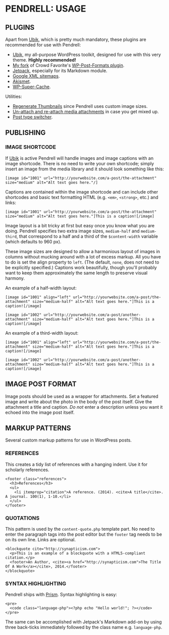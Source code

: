 # PENDRELL: USAGE

## PLUGINS

Apart from [Ubik](https://github.com/synapticism/ubik), which is pretty much mandatory, these plugins are recommended for use with Pendrell:

* [Ubik](https://github.com/synapticism/ubik), my all-purpose WordPress toolkit, designed for use with this very theme. **Highly recommended!**
* [My fork](https://github.com/synapticism/wp-post-formats) of Crowd Favorite's [WP-Post-Formats plugin](https://github.com/crowdfavorite/wp-post-formats).
* [Jetpack](https://github.com/Automattic/jetpack), especially for its Markdown module.
* [Google XML sitemaps](http://www.arnebrachhold.de/redir/sitemap-home/).
* [Akismet](http://akismet.com/).
* [WP-Super-Cache](http://ocaoimh.ie/wp-super-cache/).

Utilities:

* [Regenerate Thumbnails](http://wordpress.org/extend/plugins/regenerate-thumbnails/) since Pendrell uses custom image sizes.
* [Un-attach and re-attach media attachments](http://wordpress.org/plugins/unattach-and-re-attach-attachments/) in case you get mixed up.
* [Post type switcher](http://wordpress.org/extend/post-type-switcher/).



## PUBLISHING

### IMAGE SHORTCODE

If [Ubik](https://github.com/synapticism/ubik) is active Pendrell will handle images and image captions with an image shortcode. There is no need to write your own shortcode; simply insert an image from the media library and it should look something like this:

```
[image id="1001" url="http://yourwebsite.com/a-post/the-attachment" size="medium" alt="Alt text goes here."/]
```

Captions are contained within the image shortcode and can include other shortcodes and basic text formatting HTML (e.g. `<em>`, `<strong>`, etc.) and links:

```
[image id="1001" url="http://yourwebsite.com/a-post/the-attachment" size="medium" alt="Alt text goes here."]This is a caption![/image]
```

Image layout is a bit tricky at first but easy once you know what you are doing. Pendrell specifies two extra image sizes, `medium-half` and `medium-third`, that correspond to a half and a third of the `$content-width` variable (which defaults to 960 px).

These image sizes are designed to allow a harmonious layout of images in columns without mucking around with a lot of excess markup. All you have to do is set the align property to `left`. (The default, `none`, does not need to be explicitly specified.) Captions work beautifully, though you'll probably want to keep them approximately the same length to preserve visual harmony.

An example of a half-width layout:

```
[image id="1001" align="left" url="http://yourwebsite.com/a-post/the-attachment" size="medium-half" alt="Alt text goes here."]This is a caption![/image]

[image id="1002" url="http://yourwebsite.com/a-post/another-attachment" size="medium-half" alt="Alt text goes here."]This is a caption![/image]
```

An example of a third-width layout:

```
[image id="1001" align="left" url="http://yourwebsite.com/a-post/the-attachment" size="medium-half" alt="Alt text goes here."]This is a caption![/image]

[image id="1002" url="http://yourwebsite.com/a-post/another-attachment" size="medium-half" alt="Alt text goes here."]This is a caption![/image]
```



## IMAGE POST FORMAT

Image posts should be used as a wrapper for attachments. Set a featured image and write about the photo in the body of the post itself. Give the attachment a title and caption. *Do not* enter a description unless you want it echoed into the image post itself.



## MARKUP PATTERNS

Several custom markup patterns for use in WordPress posts.

### REFERENCES

This creates a tidy list of references with a hanging indent. Use it for scholarly references.

```
<footer class="references">
  <h3>References</h3>
  <ul>
    <li itemprop="citation">A reference. (2014). <cite>A title</cite>. A journal. 100(1), 1-10.</li>
  </ul>
</footer>
```



### QUOTATIONS

This pattern is used by the `content-quote.php` template part. No need to enter the paragraph tags into the post editor but the `footer` tag needs to be on its own line. Links are optional.

```
<blockquote cite="http://synapticism.com">
  <p>This is an example of a blockquote with a HTML5-compliant citation.</p>
  <footer>An Author, <cite><a href="http://synapticism.com">The Title Of A Work</a></cite>, 2014.</footer>
</blockquote>
```



### SYNTAX HIGHLIGHTING

Pendrell ships with [Prism](http://prismjs.com/). Syntax highlighting is easy:

```
<pre>
  <code class="language-php"><?php echo "Hello world!"; ?></code>
</pre>
```

The same can be accomplished with Jetpack's Markdown add-on by using three back-ticks immediately followed by the class name e.g. `language-php`.
